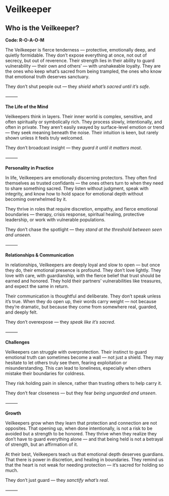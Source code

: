 # Veilkeeper
## Who is the Veilkeeper?
**Code: R-O-A-O-M**

The Veilkeeper is fierce tenderness — protective, emotionally deep, and quietly formidable. They don’t expose everything at once, not out of secrecy, but out of reverence. Their strength lies in their ability to guard vulnerability — their own and others’ — with unshakeable loyalty. They are the ones who keep what’s sacred from being trampled, the ones who know that emotional truth deserves sanctuary.

They don’t shut people out — they *shield what’s sacred until it’s safe*.

⸻

**The Life of the Mind**

Veilkeepers think in layers. Their inner world is complex, sensitive, and often spiritually or symbolically rich. They process slowly, intentionally, and often in private. They aren’t easily swayed by surface-level emotion or trend — they seek meaning beneath the noise. Their intuition is keen, but rarely shown unless it feels truly welcomed.

They don’t broadcast insight — they *guard it until it matters most*.

⸻

**Personality in Practice**

In life, Veilkeepers are emotionally discerning protectors. They often find themselves as trusted confidants — the ones others turn to when they need to share something sacred. They listen without judgment, speak with integrity, and know how to hold space for emotional depth without becoming overwhelmed by it.

They thrive in roles that require discretion, empathy, and fierce emotional boundaries — therapy, crisis response, spiritual healing, protective leadership, or work with vulnerable populations.

They don’t chase the spotlight — they *stand at the threshold between seen and unseen*.

⸻

**Relationships & Communication**

In relationships, Veilkeepers are deeply loyal and slow to open — but once they do, their emotional presence is profound. They don’t love lightly. They love with care, with guardianship, with the fierce belief that trust should be earned and honored. They hold their partners’ vulnerabilities like treasures, and expect the same in return.

Their communication is thoughtful and deliberate. They don’t speak unless it’s true. When they do open up, their words carry weight — not because they’re dramatic, but because they come from somewhere real, guarded, and deeply felt.

They don’t overexpose — they *speak like it’s sacred*.

⸻

**Challenges**

Veilkeepers can struggle with overprotection. Their instinct to guard emotional truth can sometimes become a wall — not just a shield. They may hesitate to let others truly see them, fearing exploitation or misunderstanding. This can lead to loneliness, especially when others mistake their boundaries for coldness.

They risk holding pain in silence, rather than trusting others to help carry it.

They don’t fear closeness — but they fear *being unguarded and unseen*.

⸻

**Growth**

Veilkeepers grow when they learn that protection and connection are not opposites. That opening up, when done intentionally, is not a risk to be avoided but a strength to be honored. They thrive when they realize they don’t have to guard everything alone — and that being held is not a betrayal of strength, but an affirmation of it.

At their best, Veilkeepers teach us that emotional depth deserves guardians. That there is power in discretion, and healing in boundaries. They remind us that the heart is not weak for needing protection — it’s sacred for holding so much.

They don’t just guard — they *sanctify what’s real*.

⸻
